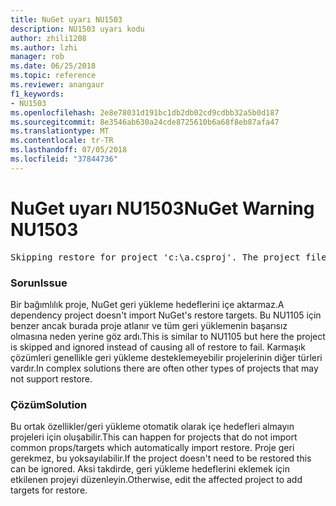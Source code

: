 ```yaml
---
title: NuGet uyarı NU1503
description: NU1503 uyarı kodu
author: zhili1208
ms.author: lzhi
manager: rob
ms.date: 06/25/2018
ms.topic: reference
ms.reviewer: anangaur
f1_keywords:
- NU1503
ms.openlocfilehash: 2e8e78031d191bc1db2db02cd9cdbb32a5b0d187
ms.sourcegitcommit: 8e3546ab630a24cde8725610b6a68f8eb87afa47
ms.translationtype: MT
ms.contentlocale: tr-TR
ms.lasthandoff: 07/05/2018
ms.locfileid: "37844736"
---
```

# <a name="nuget-warning-nu1503"></a><span data-ttu-id="44a84-103">NuGet uyarı NU1503</span><span class="sxs-lookup"><span data-stu-id="44a84-103">NuGet Warning NU1503</span></span>

<pre>Skipping restore for project 'c:\a.csproj'. The project file may be invalid or missing targets required for restore.</pre>

### <a name="issue"></a><span data-ttu-id="44a84-104">Sorun</span><span class="sxs-lookup"><span data-stu-id="44a84-104">Issue</span></span>
<span data-ttu-id="44a84-105">Bir bağımlılık proje, NuGet geri yükleme hedeflerini içe aktarmaz.</span><span class="sxs-lookup"><span data-stu-id="44a84-105">A dependency project doesn't import NuGet's restore targets.</span></span> <span data-ttu-id="44a84-106">Bu NU1105 için benzer ancak burada proje atlanır ve tüm geri yüklemenin başarısız olmasına neden yerine göz ardı.</span><span class="sxs-lookup"><span data-stu-id="44a84-106">This is similar to NU1105 but here the project is skipped and ignored instead of causing all of restore to fail.</span></span> <span data-ttu-id="44a84-107">Karmaşık çözümleri genellikle geri yükleme desteklemeyebilir projelerinin diğer türleri vardır.</span><span class="sxs-lookup"><span data-stu-id="44a84-107">In complex solutions there are often other types of projects that may not support restore.</span></span>

### <a name="solution"></a><span data-ttu-id="44a84-108">Çözüm</span><span class="sxs-lookup"><span data-stu-id="44a84-108">Solution</span></span>
<span data-ttu-id="44a84-109">Bu ortak özellikler/geri yükleme otomatik olarak içe hedefleri almayın projeleri için oluşabilir.</span><span class="sxs-lookup"><span data-stu-id="44a84-109">This can happen for projects that do not import common props/targets which automatically import restore.</span></span> <span data-ttu-id="44a84-110">Proje geri gerekmez, bu yoksayılabilir.</span><span class="sxs-lookup"><span data-stu-id="44a84-110">If the project doesn't need to be restored this can be ignored.</span></span> <span data-ttu-id="44a84-111">Aksi takdirde, geri yükleme hedeflerini eklemek için etkilenen projeyi düzenleyin.</span><span class="sxs-lookup"><span data-stu-id="44a84-111">Otherwise, edit the affected project to add targets for restore.</span></span>